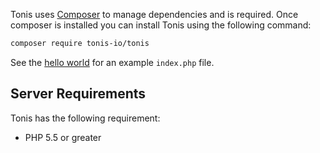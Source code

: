 Tonis uses [Composer](https://getcomposer.org/download/) to manage dependencies and is required. Once composer is 
installed you can install Tonis using the following command:

```sh
composer require tonis-io/tonis
```

See the [hello world](/getting-started/hello-world) for an example `index.php` file.

Server Requirements
-------------------

Tonis has the following requirement:

  * PHP 5.5 or greater
  

